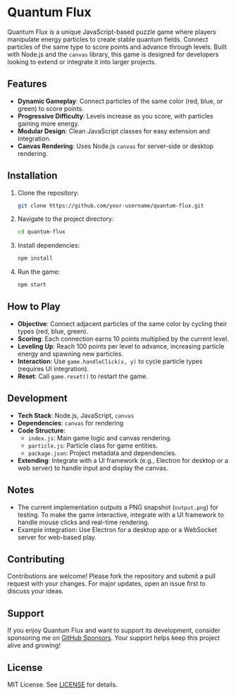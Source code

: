 # Quantum Flux

Quantum Flux is a unique JavaScript-based puzzle game where players manipulate energy particles to create stable quantum fields. Connect particles of the same type to score points and advance through levels. Built with Node.js and the `canvas` library, this game is designed for developers looking to extend or integrate it into larger projects.

## Features
- **Dynamic Gameplay**: Connect particles of the same color (red, blue, or green) to score points.
- **Progressive Difficulty**: Levels increase as you score, with particles gaining more energy.
- **Modular Design**: Clean JavaScript classes for easy extension and integration.
- **Canvas Rendering**: Uses Node.js `canvas` for server-side or desktop rendering.

## Installation
1. Clone the repository:
   ```bash
   git clone https://github.com/your-username/quantum-flux.git
   ```
2. Navigate to the project directory:
   ```bash
   cd quantum-flux
   ```
3. Install dependencies:
   ```bash
   npm install
   ```
4. Run the game:
   ```bash
   npm start
   ```

## How to Play
- **Objective**: Connect adjacent particles of the same color by cycling their types (red, blue, green).
- **Scoring**: Each connection earns 10 points multiplied by the current level.
- **Leveling Up**: Reach 100 points per level to advance, increasing particle energy and spawning new particles.
- **Interaction**: Use `game.handleClick(x, y)` to cycle particle types (requires UI integration).
- **Reset**: Call `game.reset()` to restart the game.

## Development
- **Tech Stack**: Node.js, JavaScript, `canvas`
- **Dependencies**: `canvas` for rendering
- **Code Structure**:
  - `index.js`: Main game logic and canvas rendering.
  - `particle.js`: Particle class for game entities.
  - `package.json`: Project metadata and dependencies.
- **Extending**: Integrate with a UI framework (e.g., Electron for desktop or a web server) to handle input and display the canvas.

## Notes
- The current implementation outputs a PNG snapshot (`output.png`) for testing. To make the game interactive, integrate with a UI framework to handle mouse clicks and real-time rendering.
- Example integration: Use Electron for a desktop app or a WebSocket server for web-based play.

## Contributing
Contributions are welcome! Please fork the repository and submit a pull request with your changes. For major updates, open an issue first to discuss your ideas.

## Support
If you enjoy Quantum Flux and want to support its development, consider sponsoring me on [GitHub Sponsors](https://github.com/sponsors/your-username). Your support helps keep this project alive and growing!

## License
MIT License. See [LICENSE](LICENSE) for details.
